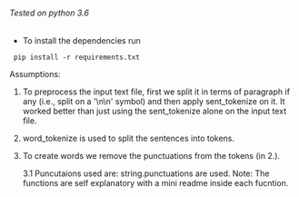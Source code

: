 ###### Tested on python 3.6

- To install the dependencies run
```
 pip install -r requirements.txt
```

Assumptions: 
1. To preprocess the input text file, first we split it in terms of paragraph if any (i.e., split on a '\n\n' symbol) and then apply sent\_tokenize on it. It worked better than just using the sent\_tokenize alone on the input text file.

2. word\_tokenize is used to split the sentences into tokens.

3. To create words we remove the punctuations from the tokens (in 2.).

	3.1 Puncutaions used are: string.punctuations are used. 
Note: The functions are self explanatory with a mini readme inside each fucntion.

